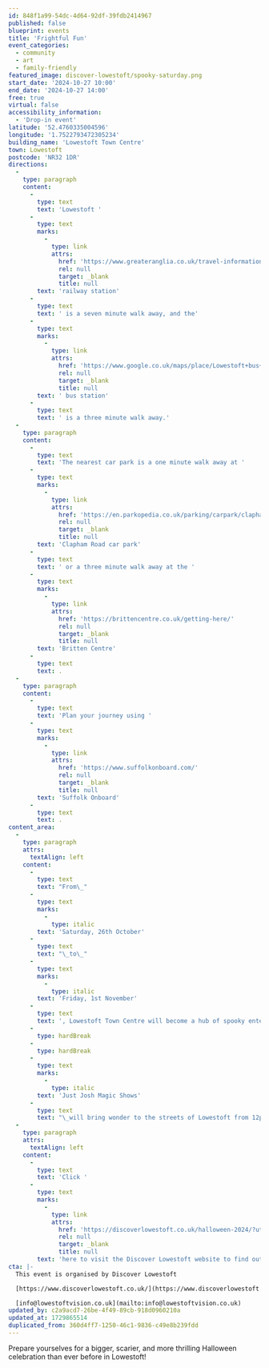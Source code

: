 ```yaml
---
id: 848f1a99-54dc-4d64-92df-39fdb2414967
published: false
blueprint: events
title: 'Frightful Fun'
event_categories:
  - community
  - art
  - family-friendly
featured_image: discover-lowestoft/spooky-saturday.png
start_date: '2024-10-27 10:00'
end_date: '2024-10-27 14:00'
free: true
virtual: false
accessibility_information:
  - 'Drop-in event'
latitude: '52.4760335004596'
longitude: '1.7522793472305234'
building_name: 'Lowestoft Town Centre'
town: Lowestoft
postcode: 'NR32 1DR'
directions:
  -
    type: paragraph
    content:
      -
        type: text
        text: 'Lowestoft '
      -
        type: text
        marks:
          -
            type: link
            attrs:
              href: 'https://www.greateranglia.co.uk/travel-information/station-information/lwt'
              rel: null
              target: _blank
              title: null
        text: 'railway station'
      -
        type: text
        text: ' is a seven minute walk away, and the'
      -
        type: text
        marks:
          -
            type: link
            attrs:
              href: 'https://www.google.co.uk/maps/place/Lowestoft+bus+station/@52.4770576,1.7497725,18z/data=!4m24!1m15!4m14!1m6!1m2!1s0x47da1af4dc6a0171:0xa9d78eb97007c720!2sLowestoft+Library!2m2!1d1.7503366!2d52.4768238!1m6!1m2!1s0x47da1af56d372b2b:0x7065be204d63f941!2sLowestoft+bus+station,+Lowestoft+NR32+1NL!2m2!1d1.7519173!2d52.4773506!3m7!1s0x47da1af56d372b2b:0x7065be204d63f941!6m1!1v5!8m2!3d52.4773506!4d1.7519173!16s%2Fg%2F1q67mdqrk?entry=ttu'
              rel: null
              target: _blank
              title: null
        text: ' bus station'
      -
        type: text
        text: ' is a three minute walk away.'
  -
    type: paragraph
    content:
      -
        type: text
        text: 'The nearest car park is a one minute walk away at '
      -
        type: text
        marks:
          -
            type: link
            attrs:
              href: 'https://en.parkopedia.co.uk/parking/carpark/clapham_road/nr32/east_suffolk/?arriving=202404111030&leaving=202404111230'
              rel: null
              target: _blank
              title: null
        text: 'Clapham Road car park'
      -
        type: text
        text: ' or a three minute walk away at the '
      -
        type: text
        marks:
          -
            type: link
            attrs:
              href: 'https://brittencentre.co.uk/getting-here/'
              rel: null
              target: _blank
              title: null
        text: 'Britten Centre'
      -
        type: text
        text: .
  -
    type: paragraph
    content:
      -
        type: text
        text: 'Plan your journey using '
      -
        type: text
        marks:
          -
            type: link
            attrs:
              href: 'https://www.suffolkonboard.com/'
              rel: null
              target: _blank
              title: null
        text: 'Suffolk Onboard'
      -
        type: text
        text: .
content_area:
  -
    type: paragraph
    attrs:
      textAlign: left
    content:
      -
        type: text
        text: "From\_"
      -
        type: text
        marks:
          -
            type: italic
        text: 'Saturday, 26th October'
      -
        type: text
        text: "\_to\_"
      -
        type: text
        marks:
          -
            type: italic
        text: 'Friday, 1st November'
      -
        type: text
        text: ', Lowestoft Town Centre will become a hub of spooky entertainment, making this the perfect place to visit for the whole family.'
      -
        type: hardBreak
      -
        type: hardBreak
      -
        type: text
        marks:
          -
            type: italic
        text: 'Just Josh Magic Shows'
      -
        type: text
        text: "\_will bring wonder to the streets of Lowestoft from 12pm\_to 3pm, leaving crowds dazzled with spellbinding tricks."
  -
    type: paragraph
    attrs:
      textAlign: left
    content:
      -
        type: text
        text: 'Click '
      -
        type: text
        marks:
          -
            type: link
            attrs:
              href: 'https://discoverlowestoft.co.uk/halloween-2024/?utm_medium=email&utm_campaign=Spooky%20Saturday%20returns%20this%20Saturday&utm_content=Spooky%20Saturday%20returns%20this%20Saturday+CID_b4be1ef4d2b359c8e9769ba5007f9d15&utm_source=Eshot&utm_term=Find%20out%20more%20here'
              rel: null
              target: _blank
              title: null
        text: 'here to visit the Discover Lowestoft website to find out more details.'
cta: |-
  This event is organised by Discover Lowestoft

  [https://www.discoverlowestoft.co.uk/](https://www.discoverlowestoft.co.uk/) 

  [info@lowestoftvision.co.uk](mailto:info@lowestoftvision.co.uk)
updated_by: c2a9acd7-26be-4f49-89cb-918d0960210a
updated_at: 1729865514
duplicated_from: 360d4ff7-1250-46c1-9836-c49e8b239fdd
---
```

Prepare yourselves for a bigger, scarier, and more thrilling Halloween celebration than ever before in Lowestoft!